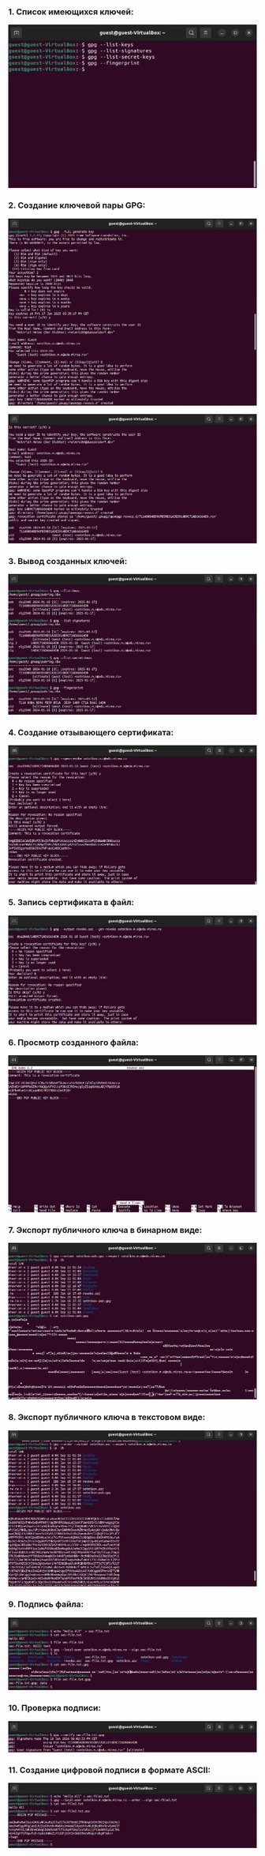 ### 1. Список имеющихся ключей:

![](https://github.com/Guestfll/TOIB/blob/main/attachments/Pasted%20image%2020240118193349.png)

### 2. Создание ключевой пары GPG:

![](https://github.com/Guestfll/TOIB/blob/main/attachments/Pasted%20image%2020240118194133.png)

![](https://github.com/Guestfll/TOIB/blob/main/attachments/Pasted%20image%2020240118193853.png)

### 3. Вывод созданных ключей:

![](https://github.com/Guestfll/TOIB/blob/main/attachments/Pasted%20image%2020240118194018.png)

### 4. Создание отзывающего сертификата:

![](https://github.com/Guestfll/TOIB/blob/main/attachments/Pasted%20image%2020240118194826.png)

### 5. Запись сертификата в файл:

![](https://github.com/Guestfll/TOIB/blob/main/attachments/Pasted%20image%2020240118195010.png)

### 6. Просмотр созданного файла:

![](https://github.com/Guestfll/TOIB/blob/main/attachments/Pasted%20image%2020240118195109.png)

### 7. Экспорт публичного ключа в бинарном виде:

![](https://github.com/Guestfll/TOIB/blob/main/attachments/Pasted%20image%2020240118195625.png)

### 8. Экспорт публичного ключа в текстовом виде:

![](https://github.com/Guestfll/TOIB/blob/main/attachments/Pasted%20image%2020240118195811.png)

### 9. Подпись файла:

![](https://github.com/Guestfll/TOIB/blob/main/attachments/Pasted%20image%2020240118200424.png)

### 10. Проверка подписи:

![](https://github.com/Guestfll/TOIB/blob/main/attachments/Pasted%20image%2020240118200559.png)


### 11. Создание цифровой подписи в формате ASCII:

![](https://github.com/Guestfll/TOIB/blob/main/attachments/Pasted%20image%2020240118200816.png)







